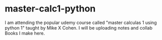 # master-calc1-python
I am attending the popular udemy course called "master calculas 1 using python 1" taught by Mike X Cohen. I will be uploading notes and collab Books I make here. 
